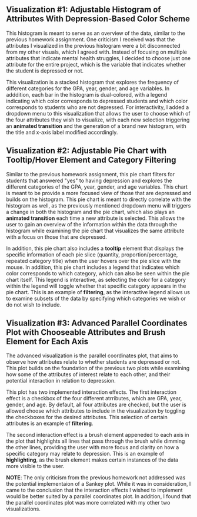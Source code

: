 ## Visualization #1: Adjustable Histogram of Attributes With Depression-Based Color Scheme
This histogram is meant to serve as an overview of the data, similar to the previous homework assignment. One criticism I received was that the attributes I visualized in the previous histogram were a bit disconnected from my other visuals, which I agreed with. Instead of focusing on multiple attributes that indicate mental health struggles, I decided to choose just one attribute for the entire project, which is the variable that indicates whether the student is depressed or not.

This visualization is a stacked histogram that explores the frequency of different categories for the GPA, year, gender, and age variables. In adddition, each bar in the histogram is dual-colored, with a legend indicating which color corresponds to depressed students and which color corresponds to students who are not depressed. For interactivity, I added a dropdown menu to this visualization that allows the user to choose which of the four attributes they wish to visualize, with each new selection triggering an **animated transition** and the generation of a brand new histogram, with the title and x-axis label modified accordingly. 

## Visualization #2: Adjustable Pie Chart with Tooltip/Hover Element and Category Filtering 
Similar to the previous homework assignment, this pie chart filters for students that answered "yes" to having depression and explores the different categories of the GPA, year, gender, and age variables. This chart is meant to be provide a more focused view of those that are depressed and builds on the histogram. This pie chart is meant to directly correlate with the histogram as well, as the previously mentioned dropdown menu will triggers a change in both the histogram and the pie chart, which also plays an **animated transition** each time a new attribute is selected. This allows the user to gain an overview of the information within the data through the histogram while examining the pie chart that visualizes the same attribute with a focus on those that are depressed.

In addition, this pie chart also includes a **tooltip** element that displays the specific information of each pie slice (quantity, proportion/percentage, repeated category title) when the user hovers over the pie slice with the mouse. In addition, this pie chart includes a legend that indicates which color corresponds to which category, which can also be seen within the pie chart itself. This legend is interactive, as selecting the color for a category within the legend will toggle whether that specific category appears in the pie chart. This is an example of **filtering**, as the interactive legend allows us to examine subsets of the data by specifying which categories we wish or do not wish to include. 

## Visualization #3: Advanced Parallel Coordinates Plot with Chooseable Attributes and Brush Element for Each Axis
The advanced visualization is the parallel coordinates plot, that aims to observe how attributes relate to whether students are depressed or not. This plot builds on the foundation of the previous two plots while examining how some of the attributes of interest relate to each other, and their potential interaction in relation to depression. 

This plot has two implemented interaction effects. The first interaction effect is a checkbox of the four different atrributes, which are GPA, year, gender, and age. By default, all four attributes are checked, but the user is allowed choose which attributes to include in the visualization by toggling the checkboxes for the desired attributes. This selection of certain attributes is an example of **filtering**. 

The second interaction effect is a brush element appeneded to each axis in the plot that highlights all lines that pass through the brush while dimming the other lines, providing the user with more focus and clarity on how a specific category may relate to depression. This is an example of **highlighting**, as the brush element makes certain instances of the data more visible to the user. 



**NOTE**: The only criticism from the previous homework not addressed was the potential implementaion of a Sankey plot. While it was in consideration, I came to the conclusion that the interaction effects I wished to implement would be better suited by a parallel coordinates plot. In addition, I found that the parallel coordinates plot was more correlated with my other two visualizations. 
